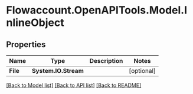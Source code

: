 
# Flowaccount.OpenAPITools.Model.InlineObject

## Properties

Name | Type | Description | Notes
------------ | ------------- | ------------- | -------------
**File** | **System.IO.Stream** |  | [optional] 

[[Back to Model list]](../README.md#documentation-for-models)
[[Back to API list]](../README.md#documentation-for-api-endpoints)
[[Back to README]](../README.md)

